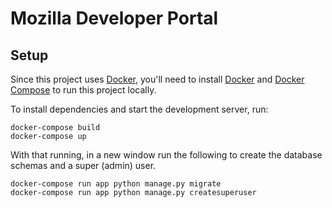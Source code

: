 # Mozilla Developer Portal

## Setup

Since this project uses [Docker](https://www.docker.com/), you'll need to install [Docker](https://hub.docker.com/search?q=&type=edition&offering=community) and [Docker Compose](https://docs.docker.com/compose/install/) to run this project locally.

To install dependencies and start the development server, run:

```shell
docker-compose build
docker-compose up
```

With that running, in a new window run the following to create the database schemas and a super (admin) user.

```shell
docker-compose run app python manage.py migrate
docker-compose run app python manage.py createsuperuser
```
